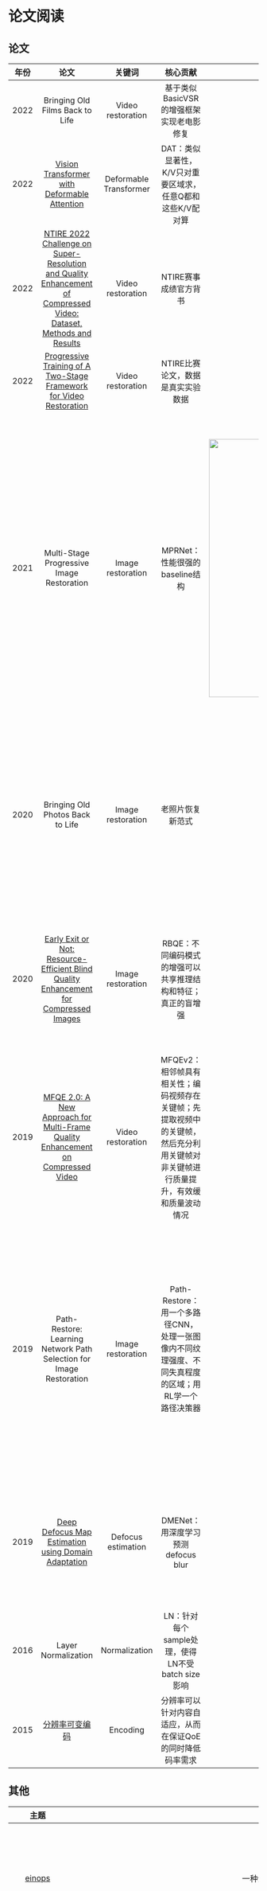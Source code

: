 # 论文阅读

## 论文

| 年份  |                                                                          论文                                                                          |         关键词         |                                                              核心贡献                                                              |                                                                   图                                                                    |                                                                                                                                                    笔记                                                                                                                                                    |
| :---: | :----------------------------------------------------------------------------------------------------------------------------------------------------: | :--------------------: | :--------------------------------------------------------------------------------------------------------------------------------: | :-------------------------------------------------------------------------------------------------------------------------------------: | :--------------------------------------------------------------------------------------------------------------------------------------------------------------------------------------------------------------------------------------------------------------------------------------------------------: |
| 2022  |                                                            Bringing Old Films Back to Life                                                             |   Video restoration    |                                              基于类似BasicVSR的增强框架实现老电影修复                                              |              ![img](https://user-images.githubusercontent.com/34084019/177524098-a76edad7-3497-4ce5-aa5b-c89d59210f80.png)              |                                                                                                                                 貌似没用到三域方法。上色是基于关键帧的方法                                                                                                                                 |
| 2022  |                                    [Vision Transformer with Deformable Attention](https://arxiv.org/abs/2201.00520)                                    | Deformable Transformer |                                     DAT：类似显著性，K/V只对重要区域求，任意Q都和这些K/V配对算                                     |              ![img](https://user-images.githubusercontent.com/34084019/173588955-d22eb9a1-165f-4625-a722-e4bed98ba9a4.png)              |                                                                                                                              DAT并非万金油；跟在Swin后用效果好，单独用效果差                                                                                                                               |
| 2022  | [NTIRE 2022 Challenge on Super-Resolution and Quality Enhancement of Compressed Video: Dataset, Methods and Results](https://arxiv.org/abs/2204.09314) |   Video restoration    |                                                       NTIRE赛事成绩官方背书                                                        |                                                                                                                                         |                                                                                                                                           整合了一个LDVv2数据库                                                                                                                                            |
| 2022  |                        [Progressive Training of A Two-Stage Framework for Video Restoration](https://arxiv.org/abs/2204.09924)                         |   Video restoration    |                                                 NTIRE比赛论文，数据是真实实验数据                                                  |                                                                                                                                         |                                                                                                                                 主要介绍了两阶段结构和pre-training训练方法                                                                                                                                 |
| 2021  |                                                       Multi-Stage Progressive Image Restoration                                                        |   Image restoration    |                                                   MPRNet：性能很强的baseline结构                                                   | <img width="519" alt="img" src="https://user-images.githubusercontent.com/34084019/178172463-a69c6d16-8931-468b-b09f-479057bd9ea3.png"> | 整体上是一个可提前退出的多阶段结构。底层阶段用UNet，高层结构用ORSNet。大量使用了CAB。UNet中encoder和skip connections都用CAB处理；升采样则使用bilinear+conv，而不是transposed conv，以避免棋盘效应。CSFF就是add。SAM是学残差，残差是根据该阶段输出图像简单卷积得到的。ORSNet由多个ORB组成，而ORB是CAB的堆叠 |
| 2020  |                                                            Bringing Old Photos Back to Life                                                            |   Image restoration    |                                                          老照片恢复新范式                                                          |              ![img](https://user-images.githubusercontent.com/34084019/177507279-0d6d0870-e039-4f78-97de-1c2cb809dc34.png)              |                                                先检测缺损，然后nonlocal避开缺损。每个VAE有3个loss：第一个KL loss让特征分布趋于正态分布；第二个loss惩罚重建像素失真；第三个loss惩罚重建特征失真。用一个监督器和对抗loss来迫使真实和伪造假照片的分布趋于一致                                                 |
| 2020  |               [Early Exit or Not: Resource-Efficient Blind Quality Enhancement for Compressed Images](https://arxiv.org/abs/2006.16581)                |   Image restoration    |                                    RBQE：不同编码模式的增强可以共享推理结构和特征；真正的盲增强                                    |              ![img](https://user-images.githubusercontent.com/34084019/175973213-966342a6-7e7d-4d9a-ae19-2e6218342c0c.png)              |                                                                     用PSNR随网络深度增加的斜率表征增强难度，用QP简单表征以训练；这种对增强难度的衡量及刻画很初浅。此外，虽然计算复杂度降低了，但时间复杂度上去了；因为使用了可分离卷积                                                                     |
| 2019  |                  [MFQE 2.0: A New Approach for Multi-Frame Quality Enhancement on Compressed Video](https://arxiv.org/abs/1902.09707)                  |   Video restoration    | MFQEv2：相邻帧具有相关性；编码视频存在关键帧；先提取视频中的关键帧，然后充分利用关键帧对非关键帧进行质量提升，有效缓和质量波动情况 |              ![img](https://user-images.githubusercontent.com/34084019/175973406-d0681cb7-b9c3-43bc-8426-4754242cb19d.png)              |                                                                                                        只考虑了LDP模式，其关键帧分布比较规律，因此提取也更容易。此外，IQA采用NIQE，和目标PSNR不一致                                                                                                        |
| 2019  |                                          Path-Restore: Learning Network Path Selection for Image Restoration                                           |   Image restoration    |                Path-Restore：用一个多路径CNN，处理一张图像内不同纹理强度、不同失真程度的区域；用RL学一个路径决策器                 |   ![img](https://raw.githubusercontent.com/ryanxingql/picgo/main/20220812170655.png?token=GHSAT0AAAAAABWYI52IWMRZHJ4LQLDKQHGOYXWFZQA)   |            每个dynamic block共享一个path finder，只能通过loss来迫使每个block输入分布一致。性能上和CNN有差距。为了避免棋盘效应，特别提出了Mask模式，即输入图整图而不是块；我猜后续CNN仍然是按块处理，因为被mask为0的区域可以跳过CNN，从而节约计算量；如果按图输入CNN，即使某个区域置零也无法跳过            |
| 2019  |                               [Deep Defocus Map Estimation using Domain Adaptation](https://github.com/codeslake/DMENet)                               |   Defocus estimation   |                                                 DMENet：用深度学习预测defocus blur                                                 |              ![img](https://user-images.githubusercontent.com/34084019/176813580-b17c7790-0ade-4fb7-aff8-b01e0c6bbdaf.png)              |                                                                                  建库：基于深度图像库，采用thin-lens模型和高斯模糊生成defocus图像。domain adaption：使用对抗学习，聚焦真实图像。每个loss都很重要，参见图3                                                                                  |
| 2016  |                                                                  Layer Normalization                                                                   |     Normalization      |                                          LN：针对每个sample处理，使得LN不受batch size影响                                          |
| 2015  |                                          [分辨率可变编码](https://mp.weixin.qq.com/s/Gx8SpGf9HGnVnCdvtth7Fw)                                           |        Encoding        |                                     分辨率可以针对内容自适应，从而在保证QoE的同时降低码率需求                                      |

## 其他

|                       主题                       |                                                                   摘要                                                                    |                                                                                                                                                                                                                                                    笔记                                                                                                                                                                                                                                                     |
| :----------------------------------------------: | :---------------------------------------------------------------------------------------------------------------------------------------: | :---------------------------------------------------------------------------------------------------------------------------------------------------------------------------------------------------------------------------------------------------------------------------------------------------------------------------------------------------------------------------------------------------------------------------------------------------------------------------------------------------------: |
| [einops](https://github.com/arogozhnikov/einops) |                                                             一种深度学习算子                                                              |                                                                                                                                                                                       我们关注的是变换前后的格式；而代码关注的是变换过程；二者错位让人非常痛苦。可参考[知乎](https://zhuanlan.zhihu.com/p/342675997)                                                                                                                                                                                        |
|               Layer normalization                | <img width="817" alt="image" src="https://user-images.githubusercontent.com/34084019/178130607-f57eb2dd-cb34-45dd-b1d0-9c9c620cdb31.png"> | LN是对每一个sample单独进行normalize，使得每个sample分布接近，减小sample之间的差异，但保留了sample内部的差异（例如token差异）。在transformer中，LN不仅针对不同sample处理，还针对不同位点处理，使得可变长sample不受长度差异影响。BN是在C上对NHW做norm，即减小C差异，保留NHW。考虑到CV中卷积核是在C上学，因此C上的NHW分布可控（例如高斯分布），可以让卷积更好学。总结：LN从保留sample内部差异的角度理解，BN从保证NHW一致性的角度理解。可参考[知乎](https://www.zhihu.com/question/487766088/answer/2422936310) |
